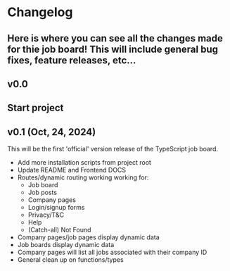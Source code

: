 # Changelog

Here is where you can see all the changes made for thie job board!
This will include general bug fixes, feature releases, etc...
---
## v0.0

Start project
&nbsp;
---
## v0.1 (Oct, 24, 2024)
This will be the first 'official' version release of the TypeScript job board.
+ Add more installation scripts from project root
+ Update README and Frontend DOCS
+ Routes/dynamic routing working working for: 
    + Job board
    + Job posts
    + Company pages
    + Login/signup forms
    + Privacy/T&C
    + Help
    + (Catch-all) Not Found
+ Company pages/job pages display dynamic data
+ Job boards display dynamic data
+ Company pages will list all jobs associated with their company ID
+ General clean up on functions/types

&nbsp;

